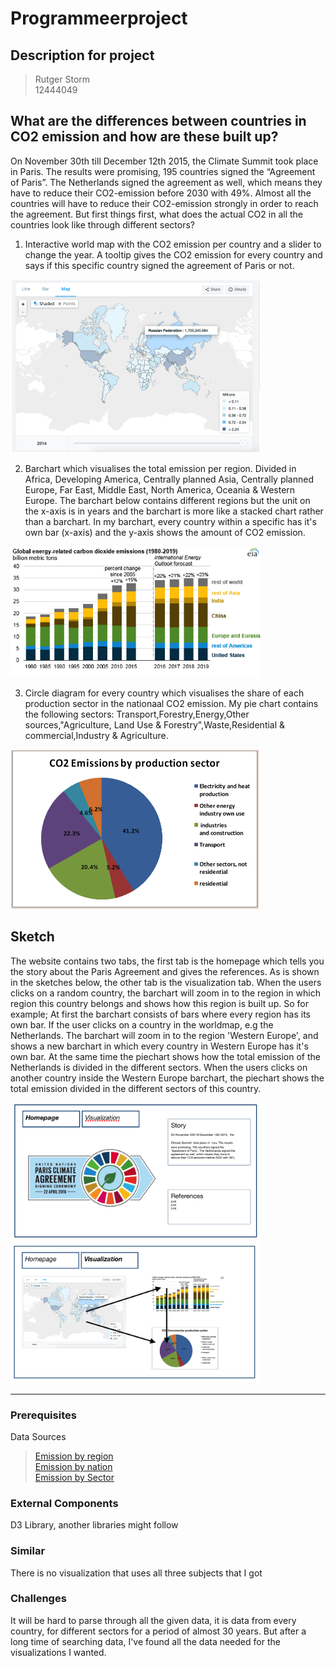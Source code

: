 # Programmeerproject
## Description for project

> Rutger Storm  
> 12444049

## What are the differences between countries in CO2 emission and how are these built up?

On November 30th till December 12th 2015, the Climate Summit took place in Paris. The results were promising, 195 countries signed the “Agreement of Paris”. The Netherlands signed the agreement as well, which means they have to reduce their CO2-emission before 2030 with 49%. Almost all the countries will have to reduce their CO2-emission strongly in order to reach the agreement. But first things first, what does the actual CO2 in all the countries look like through different sectors?


1.	Interactive world map with the CO2 emission per country and a slider to change the year. A tooltip gives the CO2 emission for every country and says if this specific country signed the agreement of Paris or not.

<img src="Images/worldmap.png" width="400">


2.	Barchart which visualises the total emission per region. Divided in Africa, Developing America, Centrally planned Asia,             Centrally planned Europe, Far East, Middle East, North America, Oceania & Western Europe. The barchart below contains different regions but the unit on the x-axis is in years and the barchart is more like a stacked chart rather than a barchart. In my barchart, every country within a specific has it's own bar (x-axis) and the y-axis shows the amount of CO2 emission. 

<img src="Images/barchart.png" width="400">


3.	Circle diagram for every country which visualises the share of each production sector in the nationaal CO2 emission. My pie chart contains the following sectors: Transport,Forestry,Energy,Other sources,"Agriculture, Land Use & Forestry",Waste,Residential & commercial,Industry & Agriculture.

<img src="Images/circlediagram.png" width="400">

## Sketch  
The website contains two tabs, the first tab is the homepage which tells you the story about the Paris Agreement and gives the references. As is shown in the sketches below, the other tab is the visualization tab. When the users clicks on a random country, the barchart will zoom in to the region in which region this country belongs and shows how this region is built up.
So for example; At first the barchart consists of bars where every region has its own bar. If the user clicks on a country in the worldmap, e.g the Netherlands. The barchart will zoom in to the region 'Western Europe', and shows a new barchart in which every country in Western Europe has it's own bar. At the same time the piechart shows how the total emission of the Netherlands is divided in the different sectors. When the users clicks on another country inside the Western Europe barchart, the piechart shows the total emission divided in the different sectors of this country.  

<img src="Images/homepage.png" width="400">  
<img src="Images/visualization.png" width="400">

---

### Prerequisites
Data Sources  
> [Emission by region](https://cdiac.ess-dive.lbl.gov/trends/emis/tre_regional.html)  
> [Emission by nation](https://cdiac.ess-dive.lbl.gov/trends/emis/tre_coun.html)  
> [Emission by Sector](https://ourworldindata.org/co2-and-other-greenhouse-gas-emissions#emissions-by-sector)  



### External Components  
D3 Library, another libraries might follow


### Similar  
There is no visualization that uses all three subjects that I got


### Challenges  
It will be hard to parse through all the given data, it is data from every country, for different sectors for a period of almost 30 years. But after a long time of searching data, I've found all the data needed for the visualizations I wanted.
